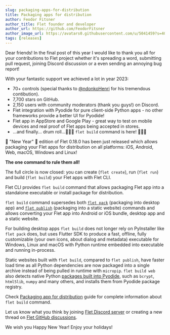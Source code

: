 ```yaml
---
slug: packaging-apps-for-distribution
title: Packaging apps for distribution
author: Feodor Fitsner
author_title: Flet founder and developer
author_url: https://github.com/FeodorFitsner
author_image_url: https://avatars0.githubusercontent.com/u/5041459?s=400&v=4
tags: [releases]
---
```


Dear friends! In the final post of this year I would like to thank you all for your contributions
to Flet project whether it's spreading a word, submitting pull request, joining Discord discussion or a even sending an annoying bug report!

With your fantastic support we achieved a lot in year 2023:

* 70+ controls (special thanks to [@ndonkoHenri](https://github.com/ndonkoHenri) for his tremendous contibution).
* 7,700 stars on GitHub.
* 2,150 users with community moderators (thank you guys!) on Discord.
* Flet integration with Pyodide for pure client-side Python apps - no other frameworks provide a better UI for Pyodide!
* Flet app in AppStore and Google Play - great way to test on mobile devices and real proof of Flet apps being accepted in stores.
* ...and finally... drum roll...🥁🥁🥁 `flet build` command is here! 🎉🎉🎉

🎄 "New Year" 🎄 edition of Flet 0.18.0 has been just released which allows packaging
your Flet apps for distribution on all platforms: iOS, Android, Web, macOS, Windows and Linux!

**The one command to rule them all!**

The full circle is now closed: you can create (`flet create`), run (`flet run`) and build (`flet build`) your Flet apps with Flet CLI.

Flet CLI provides `flet build` command that allows packaging Flet app into a standalone executable or install package for distribution.

`flet build` command supersedes both [`flet pack`](/docs/cookbook/packaging-desktop-app) (packaging into desktop app) and [`flet publish`](/docs/publish/web/static-website) (packaging into a static website) commands and allows converting your Flet app into Android or iOS bundle, desktop app and a static website.

For building desktop apps `flet build` does not longer rely on PyInstaller like `flet pack` does, but uses Flutter SDK to produce a fast, offline, fully customizable (your own icons, about dialog and metadata) executable for Windows, Linux and macOS with Python runtime embedded into executable and running in-process.

Static websites built with `flet build`, compared to `flet publish`, have faster load time as all Python dependencies are now packaged into a single archive instead of being pulled in runtime with `micropip`. `flet build web` also detects native Python [packages built into Pyodide](https://pyodide.org/en/stable/usage/packages-in-pyodide.html), such as `bcrypt`, `html5lib`, `numpy` and many others, and installs them from Pyodide package registry.

Check [Packaging app for distribution](/docs/publish) guide for complete information about `flet build` command.

Let us know what you think by joining [Flet Discord server](https://discord.gg/dzWXP8SHG8) or creating a new thread on [Flet GitHub discussions](https://github.com/flet-dev/flet/discussions).

We wish you Happy New Year! Enjoy your holidays!